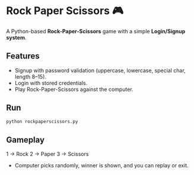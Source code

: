 # Rock Paper Scissors 🎮

A Python-based **Rock-Paper-Scissors** game with a simple **Login/Signup system**.

## Features
- Signup with password validation (uppercase, lowercase, special char, length 8–15).
- Login with stored credentials.
- Play Rock-Paper-Scissors against the computer.

## Run
```bash
python rockpaperscissors.py
```

## Gameplay
1 → Rock
2 → Paper
3 → Scissors

- Computer picks randomly, winner is shown, and you can replay or exit.